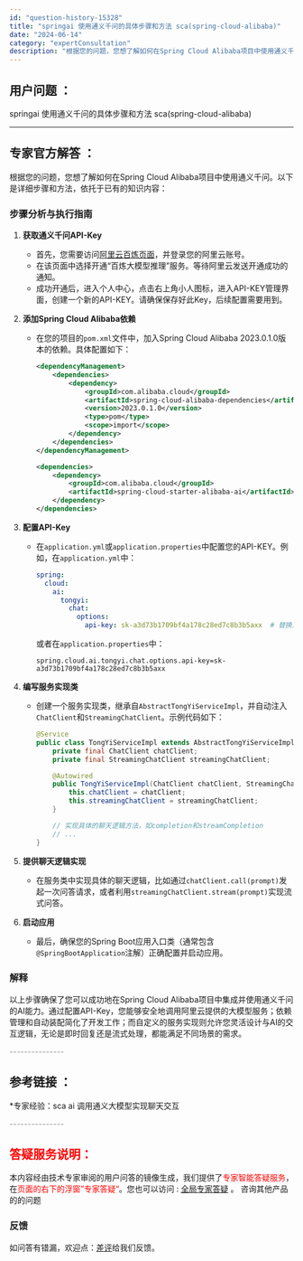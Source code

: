 ```yaml
---
id: "question-history-15328"
title: "springai 使用通义千问的具体步骤和方法 sca(spring-cloud-alibaba)"
date: "2024-06-14"
category: "expertConsultation"
description: "根据您的问题，您想了解如何在Spring Cloud Alibaba项目中使用通义千问。以下是详细步骤和方法，依托于已有的知识内容：### 步骤分析与执行指南1. **获取通义千问API-Key**   - 首先，您需要访问[阿里云百炼页面](https://www.aliyun.com/produ"
---
```


## 用户问题 ： 
 springai 使用通义千问的具体步骤和方法 sca(spring-cloud-alibaba) 

---------------
## 专家官方解答 ：

根据您的问题，您想了解如何在Spring Cloud Alibaba项目中使用通义千问。以下是详细步骤和方法，依托于已有的知识内容：

### 步骤分析与执行指南

1. **获取通义千问API-Key**
   - 首先，您需要访问[阿里云百炼页面](https://www.aliyun.com/product/bailian)，并登录您的阿里云账号。
   - 在该页面中选择开通“百炼大模型推理”服务。等待阿里云发送开通成功的通知。
   - 成功开通后，进入个人中心，点击右上角小人图标，进入API-KEY管理界面，创建一个新的API-KEY。请确保保存好此Key，后续配置需要用到。

2. **添加Spring Cloud Alibaba依赖**
   - 在您的项目的`pom.xml`文件中，加入Spring Cloud Alibaba 2023.0.1.0版本的依赖。具体配置如下：
     ```xml
     <dependencyManagement>
         <dependencies>
             <dependency>
                 <groupId>com.alibaba.cloud</groupId>
                 <artifactId>spring-cloud-alibaba-dependencies</artifactId>
                 <version>2023.0.1.0</version>
                 <type>pom</type>
                 <scope>import</scope>
             </dependency>
         </dependencies>
     </dependencyManagement>

     <dependencies>
         <dependency>
             <groupId>com.alibaba.cloud</groupId>
             <artifactId>spring-cloud-starter-alibaba-ai</artifactId>
         </dependency>
     </dependencies>
     ```

3. **配置API-Key**
   - 在`application.yml`或`application.properties`中配置您的API-KEY。例如，在`application.yml`中：
     ```yaml
     spring:
       cloud:
         ai:
           tongyi:
             chat:
               options:
                 api-key: sk-a3d73b1709bf4a178c28ed7c8b3b5axx  # 替换为您自己的API-KEY
     ```
     或者在`application.properties`中：
     ```
     spring.cloud.ai.tongyi.chat.options.api-key=sk-a3d73b1709bf4a178c28ed7c8b3b5axx
     ```

4. **编写服务实现类**
   - 创建一个服务实现类，继承自`AbstractTongYiServiceImpl`，并自动注入`ChatClient`和`StreamingChatClient`。示例代码如下：
     ```java
     @Service
     public class TongYiServiceImpl extends AbstractTongYiServiceImpl {
         private final ChatClient chatClient;
         private final StreamingChatClient streamingChatClient;

         @Autowired
         public TongYiServiceImpl(ChatClient chatClient, StreamingChatClient streamingChatClient) {
             this.chatClient = chatClient;
             this.streamingChatClient = streamingChatClient;
         }

         // 实现具体的聊天逻辑方法，如completion和streamCompletion
         // ...
     }
     ```

5. **提供聊天逻辑实现**
   - 在服务类中实现具体的聊天逻辑，比如通过`chatClient.call(prompt)`发起一次问答请求，或者利用`streamingChatClient.stream(prompt)`实现流式问答。

6. **启动应用**
   - 最后，确保您的Spring Boot应用入口类（通常包含`@SpringBootApplication`注解）正确配置并启动应用。

### 解释
以上步骤确保了您可以成功地在Spring Cloud Alibaba项目中集成并使用通义千问的AI能力。通过配置API-Key，您能够安全地调用阿里云提供的大模型服务；依赖管理和自动装配简化了开发工作；而自定义的服务实现则允许您灵活设计与AI的交互逻辑，无论是即时回复还是流式处理，都能满足不同场景的需求。


<font color="#949494">---------------</font> 


## 参考链接 ：

*专家经验：sca ai 调用通义大模型实现聊天交互 


 <font color="#949494">---------------</font> 
 


## <font color="#FF0000">答疑服务说明：</font> 

本内容经由技术专家审阅的用户问答的镜像生成，我们提供了<font color="#FF0000">专家智能答疑服务</font>，在<font color="#FF0000">页面的右下的浮窗”专家答疑“</font>。您也可以访问 : [全局专家答疑](https://opensource.alibaba.com/chatBot) 。 咨询其他产品的的问题

### 反馈
如问答有错漏，欢迎点：[差评](https://ai.nacos.io/user/feedbackByEnhancerGradePOJOID?enhancerGradePOJOId=15334)给我们反馈。
